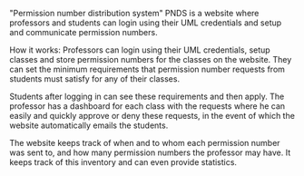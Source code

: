 "Permission number distribution system"
PNDS is a website where professors and students can login using their UML credentials and setup and communicate permission numbers.

How it works:
Professors can login using their UML credentials, setup classes and store permission numbers for the classes on the website. They can set the minimum requirements that permission number requests from students must satisfy for any of their classes.

Students after logging in can see these requirements and then apply. The professor has a dashboard for each class with the requests where he can easily and quickly approve or deny these requests, in the event of which the website automatically emails the students.

The website keeps track of when and to whom each permission number was sent to, and how many permission numbers the professor may have. It keeps track of this inventory and can even provide statistics.

